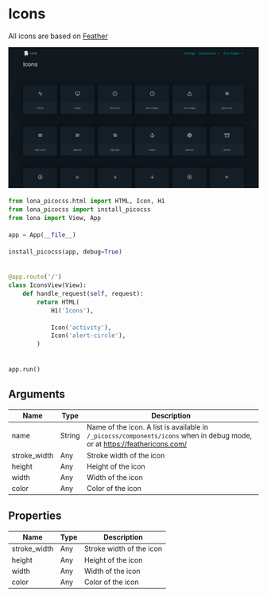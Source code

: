 # Icons

All icons are based on [Feather](https://feathericons.com/)

![Icons](../../doc/screenshots/icons.png)

```python
from lona_picocss.html import HTML, Icon, H1
from lona_picocss import install_picocss
from lona import View, App

app = App(__file__)

install_picocss(app, debug=True)


@app.route('/')
class IconsView(View):
    def handle_request(self, request):
        return HTML(
            H1('Icons'),

            Icon('activity'),
            Icon('alert-circle'),
        )


app.run()
```

## Arguments

| Name | Type | Description |
| - | - | - |
| name | String | Name of the icon. A list is available in `/_picocss/components/icons` when in debug mode, or at https://feathericons.com/ |
| stroke_width | Any | Stroke width of the icon |
| height | Any | Height of the icon |
| width | Any | Width of the icon |
| color | Any | Color of the icon |

## Properties

| Name | Type | Description |
| - | - | - |
| stroke_width | Any | Stroke width of the icon |
| height | Any | Height of the icon |
| width | Any | Width of the icon |
| color | Any | Color of the icon |
